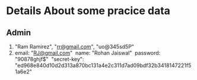 # Details About some pracice data

## Admin

1. "Ram Ramirez", "rr@gmail.com", "uo@345sd5P"
2. email: "RJ@gmail.com"
   ​
   name: "Rohan Jaiswal"
   ​
   password: "90878ghjf$"
   ​
   "secret-key": "ed968e840d10d2d313a870bc131a4e2c311d7ad09bdf32b3418147221f51a6e2"
